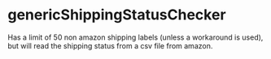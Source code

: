 # genericShippingStatusChecker
Has a limit of 50 non amazon shipping labels (unless a workaround is used), but will read the shipping status from a csv file from amazon.
